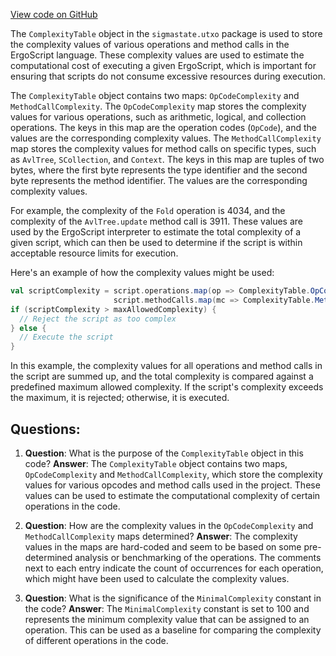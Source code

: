 [View code on GitHub](sigmastate-interpreterhttps://github.com/ScorexFoundation/sigmastate-interpreter/interpreter/shared/src/main/scala/sigmastate/utxo/ComplexityTable.scala)

The `ComplexityTable` object in the `sigmastate.utxo` package is used to store the complexity values of various operations and method calls in the ErgoScript language. These complexity values are used to estimate the computational cost of executing a given ErgoScript, which is important for ensuring that scripts do not consume excessive resources during execution.

The `ComplexityTable` object contains two maps: `OpCodeComplexity` and `MethodCallComplexity`. The `OpCodeComplexity` map stores the complexity values for various operations, such as arithmetic, logical, and collection operations. The keys in this map are the operation codes (`OpCode`), and the values are the corresponding complexity values. The `MethodCallComplexity` map stores the complexity values for method calls on specific types, such as `AvlTree`, `SCollection`, and `Context`. The keys in this map are tuples of two bytes, where the first byte represents the type identifier and the second byte represents the method identifier. The values are the corresponding complexity values.

For example, the complexity of the `Fold` operation is 4034, and the complexity of the `AvlTree.update` method call is 3911. These values are used by the ErgoScript interpreter to estimate the total complexity of a given script, which can then be used to determine if the script is within acceptable resource limits for execution.

Here's an example of how the complexity values might be used:

```scala
val scriptComplexity = script.operations.map(op => ComplexityTable.OpCodeComplexity(op.opCode)).sum +
                       script.methodCalls.map(mc => ComplexityTable.MethodCallComplexity((mc.typeId, mc.methodId))).sum
if (scriptComplexity > maxAllowedComplexity) {
  // Reject the script as too complex
} else {
  // Execute the script
}
```

In this example, the complexity values for all operations and method calls in the script are summed up, and the total complexity is compared against a predefined maximum allowed complexity. If the script's complexity exceeds the maximum, it is rejected; otherwise, it is executed.
## Questions: 
 1. **Question**: What is the purpose of the `ComplexityTable` object in this code?
   **Answer**: The `ComplexityTable` object contains two maps, `OpCodeComplexity` and `MethodCallComplexity`, which store the complexity values for various opcodes and method calls used in the project. These values can be used to estimate the computational complexity of certain operations in the code.

2. **Question**: How are the complexity values in the `OpCodeComplexity` and `MethodCallComplexity` maps determined?
   **Answer**: The complexity values in the maps are hard-coded and seem to be based on some pre-determined analysis or benchmarking of the operations. The comments next to each entry indicate the count of occurrences for each operation, which might have been used to calculate the complexity values.

3. **Question**: What is the significance of the `MinimalComplexity` constant in the code?
   **Answer**: The `MinimalComplexity` constant is set to 100 and represents the minimum complexity value that can be assigned to an operation. This can be used as a baseline for comparing the complexity of different operations in the code.